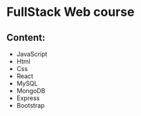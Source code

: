 # FullStack Web course

## Content:

- JavaScript
- Html
- Css
- React
- MySQL
- MongoDB
- Express
- Bootstrap
